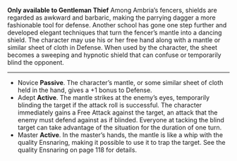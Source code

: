 **Only available to Gentleman Thief**
Among Ambria’s fencers, shields are regarded as awkward and barbaric, making the parrying dagger a more fashionable tool for defense. Another school has gone one step further and developed elegant techniques that turn the fencer’s mantle into a dancing shield. The character may use his or her free hand along with a mantle or similar sheet of cloth in Defense. When used by the character, the sheet becomes a sweeping and hypnotic shield that can confuse or temporarily blind the opponent.

---
- Novice **Passive**. The character’s mantle, or some similar sheet of cloth held in the hand, gives a +1 bonus to Defense.
- Adept **Active**. The mantle strikes at the enemy’s eyes, temporarily blinding the target if the attack roll is successful. The character immediately gains a Free Attack against the target, an attack that the enemy must defend against as if blinded. Everyone at tacking the blind target can take advantage of the situation for the duration of one turn.
- Master **Active**. In the master’s hands, the mantle is like a whip with the quality Ensnaring, making it possible to use it to trap the target. See the quality Ensnaring on page 118 for details.